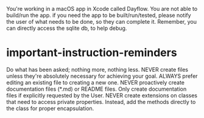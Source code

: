 You're working in a macOS app in Xcode called Dayflow.
You are not able to build/run the app. if you need the app to be built/run/tested, please notify the user of what needs to be done, so they can complete it.
Remember, you can directly access the sqlite db, to help debug. 

# important-instruction-reminders
Do what has been asked; nothing more, nothing less.
NEVER create files unless they're absolutely necessary for achieving your goal.
ALWAYS prefer editing an existing file to creating a new one.
NEVER proactively create documentation files (*.md) or README files. Only create documentation files if explicitly requested by the User.
NEVER create extensions on classes that need to access private properties. Instead, add the methods directly to the class for proper encapsulation. 
